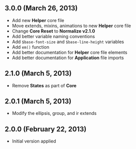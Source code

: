 ## 3.0.0 (March 26, 2013)

- Add new **Helper** core file
- Move extends, mixins, animations to new **Helper** core file
- Change **Core Reset** to **Normalize v2.1.0**
- Add better variable naming conventions
- Add `$base-font-size` and `$base-line-height` variables
- Add `em()` function
- Add better documentation for **Helper** core file elements
- Add better documentation for **Application** file imports

## 2.1.0 (March 5, 2013)

- Remove **States** as part of **Core**

## 2.0.1 (March 5, 2013)

- Modify the ellipsis, group, and ir extends

## 2.0.0 (February 22, 2013)

- Initial version applied
